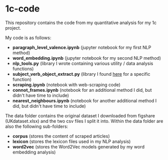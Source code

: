 # 1c-code

This repository contains the code from my quantitative analysis for my 1c project.

My code is as follows:
- **paragraph_level_valence.ipynb** (jupyter notebook for my first NLP method)
- **word_embedding.ipynb** (jupyter notebook for my second NLP method)
- **nlp_tools.py** (library I wrote containing various utility / data analysis functions)
- **subject_verb_object_extract.py** (library I found <a href="https://github.com/rock3125/enhanced-subject-verb-object-extraction">here</a> for a specific function)
- **scraping.ipynb** (notebook with web-scraping code)
- **connot_frames.ipynb** (notebook for an additional method I did, but didn't have time to include)
- **nearest_neighbours.ipynb** (notebook for another additional method I did, but didn't have time to include)

The data folder contains the original dataset I downloaded from figshare (UKdataset.xlsx) and the two csv files I split it into. Within the data folder are also the following sub-folders:
- **corpus** (stores the content of scraped articles)
- **lexicon** (stores the lexicon files used in my NLP analysis)
- **word2vec** (stores the Word2Vec models generated by my word embedding analysis)
